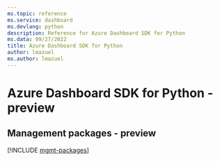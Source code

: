 ```yaml
---
ms.topic: reference
ms.service: dashboard
ms.devlang: python
description: Reference for Azure Dashboard SDK for Python
ms.data: 09/27/2022
title: Azure Dashboard SDK for Python
author: lmazuel
ms.author: lmazuel
---
```

# Azure Dashboard SDK for Python - preview

## Management packages - preview
[!INCLUDE [mgmt-packages](dashboard-mgmt-index.md)]